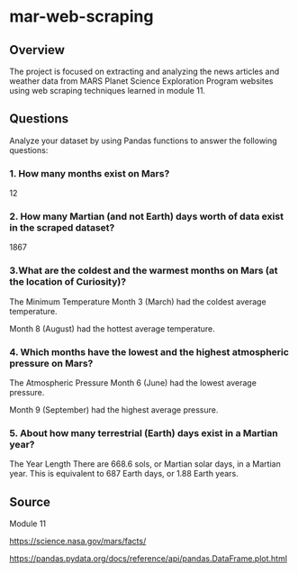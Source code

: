# mar-web-scraping
 
## Overview
The project is focused on extracting and analyzing the news articles and weather data from MARS Planet Science Exploration Program websites using web scraping techniques learned in module 11.

## Questions
Analyze your dataset by using Pandas functions to answer the following questions:

### 1. How many months exist on Mars?
12

### 2. How many Martian (and not Earth) days worth of data exist in the scraped dataset?
1867

### 3.What are the coldest and the warmest months on Mars (at the location of Curiosity)?
The Minimum Temperature
Month 3 (March) had the coldest average temperature.

Month 8 (August) had the hottest average temperature.

### 4. Which months have the lowest and the highest atmospheric pressure on Mars?
The Atmospheric Pressure
Month 6 (June) had the lowest average pressure.

Month 9 (September) had the highest average pressure. 

### 5. About how many terrestrial (Earth) days exist in a Martian year?
The Year Length
There are 668.6 sols, or Martian solar days, in a Martian year. This is equivalent to 687 Earth days, or 1.88 Earth years.


## Source 

Module 11

https://science.nasa.gov/mars/facts/

https://pandas.pydata.org/docs/reference/api/pandas.DataFrame.plot.html


